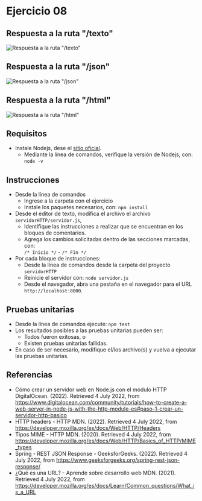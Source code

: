 # Ejercicio 08

## Respuesta a la ruta "/texto"
![Respuesta a la ruta "/texto"](images/imagen1.png)

## Respuesta a la ruta "/json"
![Respuesta a la ruta "/json"](images/imagen2.png)

## Respuesta a la ruta "/html"
![Respuesta a la ruta "/html"](images/imagen3.png)


## Requisitos

* Instale Nodejs, dese el [sitio oficial](https://nodejs.org/es/download/).
	- Mediante la línea de comandos, verifique la versión de Nodejs, con: `node -v`

## Instrucciones

* Desde la línea de comandos
	+ Ingrese a la carpeta con el ejercicio
	+ Instale los paquetes necesarios, con: `npm install`
* Desde el editor de texto, modifica el archivo el archivo `servidorHTTP/servidor.js`,
	+ Identifique las instrucciones a realizar que se encuentran en los bloques de comentarios.
	+ Agrega los cambios solicitadas dentro de las secciones marcadas, con:  
	`/* Inicio */` - `/* Fin */`
* Por cada bloque de instrucciones:
	+ Desde la línea de comandos desde la carpeta del proyecto `servidorHTTP`
	+ Reinicie el servidor con: `node servidor.js`
	+ Desde el navegador, abra una pestaña en el navegador para el URL `http://localhost:8000`.


## Pruebas unitarias

* Desde la línea de comandos ejecute: `npm test`
* Los resultados posibles a las pruebas unitarias pueden ser: 
	+ Todos fueron exitosas, o
	+ Existen pruebas unitarias fallidas.
* En caso de ser necesario, modifique el/los archivo(s) y vuelva a ejecutar las pruebas unitarias. 

## Referencias 

* Cómo crear un servidor web en Node.js con el módulo HTTP DigitalOcean. (2022). Retrieved 4 July 2022, from https://www.digitalocean.com/community/tutorials/how-to-create-a-web-server-in-node-js-with-the-http-module-es#paso-1-crear-un-servidor-http-basico
* HTTP headers - HTTP MDN. (2022). Retrieved 4 July 2022, from https://developer.mozilla.org/es/docs/Web/HTTP/Headers
* Tipos MIME - HTTP MDN. (2020). Retrieved 4 July 2022, from https://developer.mozilla.org/es/docs/Web/HTTP/Basics_of_HTTP/MIME_types
* Spring - REST JSON Response - GeeksforGeeks. (2022). Retrieved 4 July 2022, from https://www.geeksforgeeks.org/spring-rest-json-response/
* ¿Qué es una URL? - Aprende sobre desarrollo web MDN. (2021). Retrieved 4 July 2022, from https://developer.mozilla.org/es/docs/Learn/Common_questions/What_is_a_URL